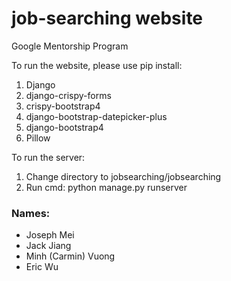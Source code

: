 # job-searching website
Google Mentorship Program

To run the website, please use pip install:
1) Django
2) django-crispy-forms
3) crispy-bootstrap4
4) django-bootstrap-datepicker-plus
5) django-bootstrap4
6) Pillow

To run the server:
1) Change directory to jobsearching/jobsearching
2) Run cmd: python manage.py runserver

### Names:
- Joseph Mei
- Jack Jiang
- Minh (Carmin) Vuong
- Eric Wu




